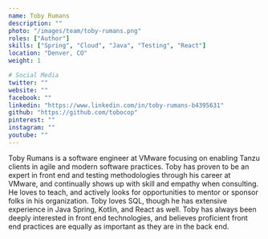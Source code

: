 ```yaml
---
name: Toby Rumans
description: ""
photo: "/images/team/toby-rumans.png"
roles: ["Author"]
skills: ["Spring", "Cloud", "Java", "Testing", "React"]
location: "Denver, CO"
weight: 1

# Social Media 
twitter: ""
website: ""
facebook: ""
linkedin: "https://www.linkedin.com/in/toby-rumans-b4395631"
github: "https://github.com/tobocop"
pinterest: ""
instagram: ""
youtube: ""
---
```


Toby Rumans is a software engineer at VMware focusing on enabling Tanzu clients in agile and modern software practices. Toby has proven to be an expert in front end and testing methodologies through his career at VMware, and continually shows up with skill and empathy when consulting. He loves to teach, and actively looks for opportunities to mentor or sponsor folks in his organization. Toby loves SQL, though he has extensive experience in Java Spring, Kotlin, and React as well. Toby has always been deeply interested in front end technologies, and believes proficient front end practices are equally as important as they are in the back end.

<!--more-->
